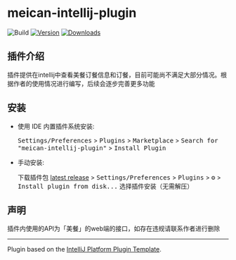 # meican-intellij-plugin

![Build](https://github.com/motui/meican-intellij-plugin/workflows/Build/badge.svg)
[![Version](https://img.shields.io/jetbrains/plugin/v/PLUGIN_ID.svg)](https://plugins.jetbrains.com/plugin/PLUGIN_ID)
[![Downloads](https://img.shields.io/jetbrains/plugin/d/PLUGIN_ID.svg)](https://plugins.jetbrains.com/plugin/PLUGIN_ID)

## 插件介绍
<!-- Plugin description -->

插件提供在intellij中查看美餐订餐信息和订餐，目前可能尚不满足大部分情况。根据作者的使用情况进行编写，后续会逐步完善更多功能

<!-- Plugin description end -->

## 安装

- 使用 IDE 内置插件系统安装:

  <kbd>Settings/Preferences</kbd> > <kbd>Plugins</kbd> > <kbd>Marketplace</kbd> > <kbd>Search for "meican-intellij-plugin"</kbd> >
  <kbd>Install Plugin</kbd>

- 手动安装:

  下载插件包 [latest release](https://github.com/motui/meican-intellij-plugin/releases/latest) >
  <kbd>Settings/Preferences</kbd> > <kbd>Plugins</kbd> > <kbd>⚙️</kbd> > <kbd>Install plugin from disk...</kbd> 选择插件安装（无需解压）

## 声明
插件内使用的API为「美餐」的web端的接口，如存在违规请联系作者进行删除

---
Plugin based on the [IntelliJ Platform Plugin Template][template].

[template]: https://github.com/JetBrains/intellij-platform-plugin-template

